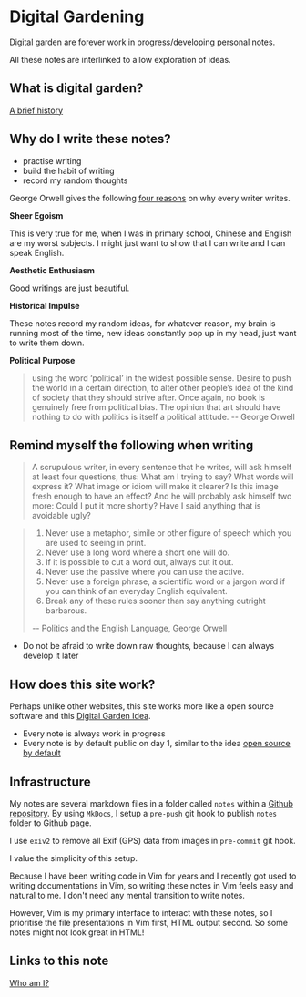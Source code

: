 # Digital Gardening

Digital garden are forever work in progress/developing personal notes.

All these notes are interlinked to allow exploration of ideas.

## What is digital garden?

[A brief history](https://maggieappleton.com/garden-history)

## Why do I write these notes?

- practise writing
- build the habit of writing
- record my random thoughts

George Orwell gives the following [four reasons](https://www.orwellfoundation.com/the-orwell-foundation/orwell/essays-and-other-works/why-i-write/) on why every writer writes.

**Sheer Egoism**

This is very true for me, when I was in primary school, Chinese and English are my worst subjects. I might just want to show that I can write and I can speak English.

**Aesthetic Enthusiasm**

Good writings are just beautiful.

**Historical Impulse**

These notes record my random ideas, for whatever reason, my brain is running most of the time, new ideas constantly pop up in my head, just want to write them down.

**Political Purpose**

> using the word ‘political’ in the widest possible sense. Desire to push the world in a certain direction, to alter other people’s idea of the kind of society that they should strive after. Once again, no book is genuinely free from political bias. The opinion that art should have nothing to do with politics is itself a political attitude. -- George Orwell

## Remind myself the following when writing

> A scrupulous writer, in every sentence that he writes, will ask himself at least four questions, thus: What am I trying to say? What words will express it? What image or idiom will make it clearer? Is this image fresh enough to have an effect? And he will probably ask himself two more: Could I put it more shortly? Have I said anything that is avoidable ugly?

> 1. Never use a metaphor, simile or other figure of speech which you are used to seeing in print.
> 2. Never use a long word where a short one will do.
> 3. If it is possible to cut a word out, always cut it out.
> 4. Never use the passive where you can use the active.
> 5. Never use a foreign phrase, a scientific word or a jargon word if you can think of an everyday English equivalent.
> 6. Break any of these rules sooner than say anything outright barbarous.
>
> -- Politics and the English Language, George Orwell

- Do not be afraid to write down raw thoughts, because I can always develop it later


## How does this site work?

Perhaps unlike other websites, this site works more like a open source software and this [Digital Garden Idea](https://maggieappleton.com/garden-history).

- Every note is always work in progress
- Every note is by default public on day 1, similar to the idea [open source by default](https://artsy.github.io/blog/2018/08/21/OSS-by-Default-Docs/)

## Infrastructure

My notes are several markdown files in a folder called `notes` within a [Github repository](https://github.com/ynotstartups/notes). By using `MkDocs`, I setup a `pre-push` git hook to publish `notes` folder to Github page.

I use `exiv2` to remove all Exif (GPS) data from images in `pre-commit` git hook.

I value the simplicity of this setup.

Because I have been writing code in Vim for years and I recently got used to writing documentations in Vim, so writing these notes in Vim feels easy and natural to me. I don't need any mental transition to write notes.

However, Vim is my primary interface to interact with these notes, so I prioritise the file presentations in Vim first, HTML output second. So some notes might not look great in HTML!

## Links to this note

[Who am I?](index.md)
